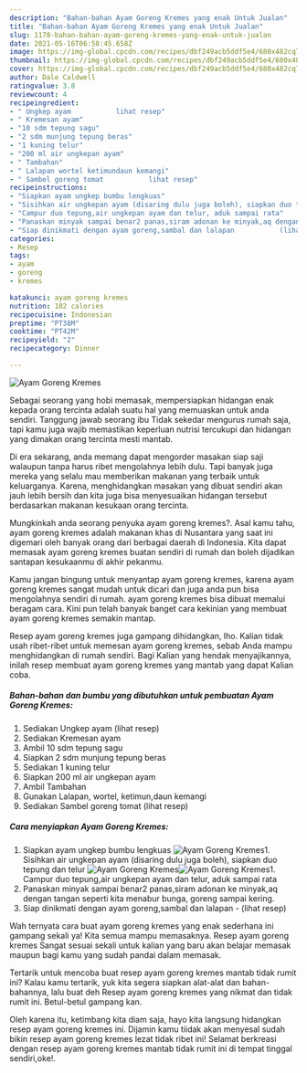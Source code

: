 ```yaml
---
description: "Bahan-bahan Ayam Goreng Kremes yang enak Untuk Jualan"
title: "Bahan-bahan Ayam Goreng Kremes yang enak Untuk Jualan"
slug: 1178-bahan-bahan-ayam-goreng-kremes-yang-enak-untuk-jualan
date: 2021-05-16T06:58:45.658Z
image: https://img-global.cpcdn.com/recipes/dbf249acb5ddf5e4/680x482cq70/ayam-goreng-kremes-foto-resep-utama.jpg
thumbnail: https://img-global.cpcdn.com/recipes/dbf249acb5ddf5e4/680x482cq70/ayam-goreng-kremes-foto-resep-utama.jpg
cover: https://img-global.cpcdn.com/recipes/dbf249acb5ddf5e4/680x482cq70/ayam-goreng-kremes-foto-resep-utama.jpg
author: Dale Caldwell
ratingvalue: 3.8
reviewcount: 4
recipeingredient:
- " Ungkep ayam           lihat resep"
- " Kremesan ayam"
- "10 sdm tepung sagu"
- "2 sdm munjung tepung beras"
- "1 kuning telur"
- "200 ml air ungkepan ayam"
- " Tambahan"
- " Lalapan wortel ketimundaun kemangi"
- " Sambel goreng tomat           lihat resep"
recipeinstructions:
- "Siapkan ayam ungkep bumbu lengkuas"
- "Sisihkan air ungkepan ayam (disaring dulu juga boleh), siapkan duo tepung dan telur"
- "Campur duo tepung,air ungkepan ayam dan telur, aduk sampai rata"
- "Panaskan minyak sampai benar2 panas,siram adonan ke minyak,aq dengan tangan seperti kita menabur bunga, goreng sampai kering."
- "Siap dinikmati dengan ayam goreng,sambal dan lalapan           (lihat resep)"
categories:
- Resep
tags:
- ayam
- goreng
- kremes

katakunci: ayam goreng kremes 
nutrition: 102 calories
recipecuisine: Indonesian
preptime: "PT38M"
cooktime: "PT42M"
recipeyield: "2"
recipecategory: Dinner

---
```



![Ayam Goreng Kremes](https://img-global.cpcdn.com/recipes/dbf249acb5ddf5e4/680x482cq70/ayam-goreng-kremes-foto-resep-utama.jpg)

Sebagai seorang yang hobi memasak, mempersiapkan hidangan enak kepada orang tercinta adalah suatu hal yang memuaskan untuk anda sendiri. Tanggung jawab seorang ibu Tidak sekedar mengurus rumah saja, tapi kamu juga wajib memastikan keperluan nutrisi tercukupi dan hidangan yang dimakan orang tercinta mesti mantab.

Di era  sekarang, anda memang dapat mengorder masakan siap saji walaupun tanpa harus ribet mengolahnya lebih dulu. Tapi banyak juga mereka yang selalu mau memberikan makanan yang terbaik untuk keluarganya. Karena, menghidangkan masakan yang dibuat sendiri akan jauh lebih bersih dan kita juga bisa menyesuaikan hidangan tersebut berdasarkan makanan kesukaan orang tercinta. 



Mungkinkah anda seorang penyuka ayam goreng kremes?. Asal kamu tahu, ayam goreng kremes adalah makanan khas di Nusantara yang saat ini digemari oleh banyak orang dari berbagai daerah di Indonesia. Kita dapat memasak ayam goreng kremes buatan sendiri di rumah dan boleh dijadikan santapan kesukaanmu di akhir pekanmu.

Kamu jangan bingung untuk menyantap ayam goreng kremes, karena ayam goreng kremes sangat mudah untuk dicari dan juga anda pun bisa mengolahnya sendiri di rumah. ayam goreng kremes bisa dibuat memalui beragam cara. Kini pun telah banyak banget cara kekinian yang membuat ayam goreng kremes semakin mantap.

Resep ayam goreng kremes juga gampang dihidangkan, lho. Kalian tidak usah ribet-ribet untuk memesan ayam goreng kremes, sebab Anda mampu menghidangkan di rumah sendiri. Bagi Kalian yang hendak menyajikannya, inilah resep membuat ayam goreng kremes yang mantab yang dapat Kalian coba.

<!--inarticleads1-->

##### Bahan-bahan dan bumbu yang dibutuhkan untuk pembuatan Ayam Goreng Kremes:

1. Sediakan  Ungkep ayam           (lihat resep)
1. Sediakan  Kremesan ayam
1. Ambil 10 sdm tepung sagu
1. Siapkan 2 sdm munjung tepung beras
1. Sediakan 1 kuning telur
1. Siapkan 200 ml air ungkepan ayam
1. Ambil  Tambahan
1. Gunakan  Lalapan, wortel, ketimun,daun kemangi
1. Sediakan  Sambel goreng tomat           (lihat resep)




<!--inarticleads2-->

##### Cara menyiapkan Ayam Goreng Kremes:

1. Siapkan ayam ungkep bumbu lengkuas
<img src="https://img-global.cpcdn.com/steps/478bf73646bb061c/160x128cq70/ayam-goreng-kremes-langkah-memasak-1-foto.jpg" alt="Ayam Goreng Kremes">1. Sisihkan air ungkepan ayam (disaring dulu juga boleh), siapkan duo tepung dan telur
<img src="https://img-global.cpcdn.com/steps/729cc06f66e47272/160x128cq70/ayam-goreng-kremes-langkah-memasak-2-foto.jpg" alt="Ayam Goreng Kremes"><img src="https://img-global.cpcdn.com/steps/789522dabff8188f/160x128cq70/ayam-goreng-kremes-langkah-memasak-2-foto.jpg" alt="Ayam Goreng Kremes">1. Campur duo tepung,air ungkepan ayam dan telur, aduk sampai rata
1. Panaskan minyak sampai benar2 panas,siram adonan ke minyak,aq dengan tangan seperti kita menabur bunga, goreng sampai kering.
1. Siap dinikmati dengan ayam goreng,sambal dan lalapan -           (lihat resep)




Wah ternyata cara buat ayam goreng kremes yang enak sederhana ini gampang sekali ya! Kita semua mampu memasaknya. Resep ayam goreng kremes Sangat sesuai sekali untuk kalian yang baru akan belajar memasak maupun bagi kamu yang sudah pandai dalam memasak.

Tertarik untuk mencoba buat resep ayam goreng kremes mantab tidak rumit ini? Kalau kamu tertarik, yuk kita segera siapkan alat-alat dan bahan-bahannya, lalu buat deh Resep ayam goreng kremes yang nikmat dan tidak rumit ini. Betul-betul gampang kan. 

Oleh karena itu, ketimbang kita diam saja, hayo kita langsung hidangkan resep ayam goreng kremes ini. Dijamin kamu tiidak akan menyesal sudah bikin resep ayam goreng kremes lezat tidak ribet ini! Selamat berkreasi dengan resep ayam goreng kremes mantab tidak rumit ini di tempat tinggal sendiri,oke!.

